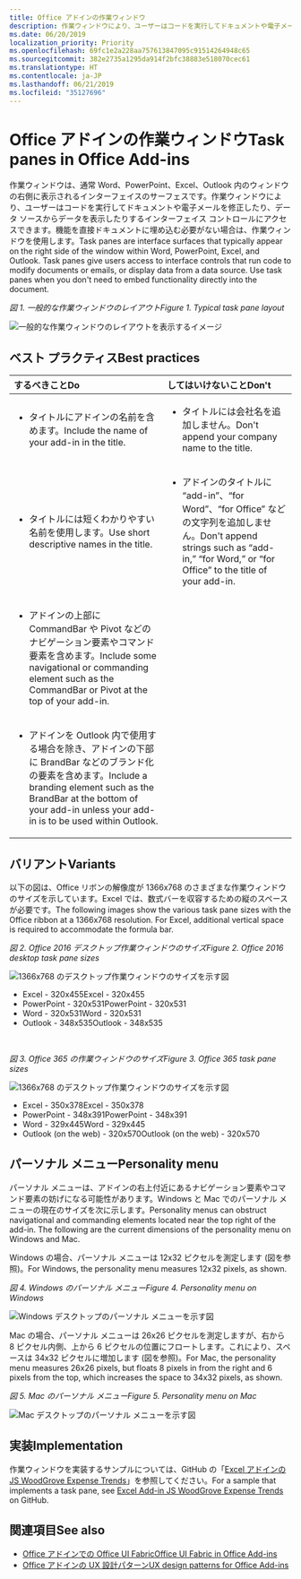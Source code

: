 ```yaml
---
title: Office アドインの作業ウィンドウ
description: 作業ウィンドウにより、ユーザーはコードを実行してドキュメントや電子メールを修正したり、データ ソースからデータを表示したりするインターフェイス コントロールにアクセスできます。
ms.date: 06/20/2019
localization_priority: Priority
ms.openlocfilehash: 69fc1e2a228aa757613847095c91514264948c65
ms.sourcegitcommit: 382e2735a1295da914f2bfc38883e518070cec61
ms.translationtype: HT
ms.contentlocale: ja-JP
ms.lasthandoff: 06/21/2019
ms.locfileid: "35127696"
---
```

# <a name="task-panes-in-office-add-ins"></a><span data-ttu-id="17ade-103">Office アドインの作業ウィンドウ</span><span class="sxs-lookup"><span data-stu-id="17ade-103">Task panes in Office Add-ins</span></span>
 
<span data-ttu-id="17ade-p101">作業ウィンドウは、通常 Word、PowerPoint、Excel、Outlook 内のウィンドウの右側に表示されるインターフェイスのサーフェスです。作業ウィンドウにより、ユーザーはコードを実行してドキュメントや電子メールを修正したり、データ ソースからデータを表示したりするインターフェイス コントロールにアクセスできます。機能を直接ドキュメントに埋め込む必要がない場合は、作業ウィンドウを使用します。</span><span class="sxs-lookup"><span data-stu-id="17ade-p101">Task panes are interface surfaces that typically appear on the right side of the window within Word, PowerPoint, Excel, and Outlook. Task panes give users access to interface controls that run code to modify documents or emails, or display data from a data source. Use task panes when you don't need to embed functionality directly into the document.</span></span>

<span data-ttu-id="17ade-107">*図 1. 一般的な作業ウィンドウのレイアウト*</span><span class="sxs-lookup"><span data-stu-id="17ade-107">*Figure 1. Typical task pane layout*</span></span>

![一般的な作業ウィンドウのレイアウトを表示するイメージ](../images/overview-with-app-task-pane.png)

## <a name="best-practices"></a><span data-ttu-id="17ade-109">ベスト プラクティス</span><span class="sxs-lookup"><span data-stu-id="17ade-109">Best practices</span></span>

|<span data-ttu-id="17ade-110">**するべきこと**</span><span class="sxs-lookup"><span data-stu-id="17ade-110">**Do**</span></span>|<span data-ttu-id="17ade-111">**してはいけないこと**</span><span class="sxs-lookup"><span data-stu-id="17ade-111">**Don't**</span></span>|
|:-----|:--------|
|<ul><li><span data-ttu-id="17ade-112">タイトルにアドインの名前を含めます。</span><span class="sxs-lookup"><span data-stu-id="17ade-112">Include the name of your add-in in the title.</span></span></li></ul>|<ul><li><span data-ttu-id="17ade-113">タイトルには会社名を追加しません。</span><span class="sxs-lookup"><span data-stu-id="17ade-113">Don't append your company name to the title.</span></span></li></ul>|
|<ul><li><span data-ttu-id="17ade-114">タイトルには短くわかりやすい名前を使用します。</span><span class="sxs-lookup"><span data-stu-id="17ade-114">Use short descriptive names in the title.</span></span></li></ul>|<ul><li><span data-ttu-id="17ade-115">アドインのタイトルに “add-in”、“for Word”、“for Office” などの文字列を追加しません。</span><span class="sxs-lookup"><span data-stu-id="17ade-115">Don't append strings such as “add-in,” “for Word,” or “for Office” to the title of your add-in.</span></span></li></ul>|
|<ul><li><span data-ttu-id="17ade-116">アドインの上部に CommandBar や Pivot などのナビゲーション要素やコマンド要素を含めます。</span><span class="sxs-lookup"><span data-stu-id="17ade-116">Include some navigational or commanding element such as the CommandBar or Pivot at the top of your add-in.</span></span></li></ul>||
|<ul><li><span data-ttu-id="17ade-117">アドインを Outlook 内で使用する場合を除き、アドインの下部に BrandBar などのブランド化の要素を含めます。</span><span class="sxs-lookup"><span data-stu-id="17ade-117">Include a branding element such as the BrandBar at the bottom of your add-in unless your add-in is to be used within Outlook.</span></span></li></ul>||


## <a name="variants"></a><span data-ttu-id="17ade-118">バリアント</span><span class="sxs-lookup"><span data-stu-id="17ade-118">Variants</span></span>

<span data-ttu-id="17ade-p102">以下の図は、Office リボンの解像度が 1366x768 のさまざまな作業ウィンドウのサイズを示しています。Excel では、数式バーを収容するための縦のスペースが必要です。</span><span class="sxs-lookup"><span data-stu-id="17ade-p102">The following images show the various task pane sizes with the Office ribbon at a 1366x768 resolution. For Excel, additional vertical space is required to accommodate the formula bar.</span></span>  

<span data-ttu-id="17ade-121">*図 2. Office 2016 デスクトップ作業ウィンドウのサイズ*</span><span class="sxs-lookup"><span data-stu-id="17ade-121">*Figure 2. Office 2016 desktop task pane sizes*</span></span>

![1366x768 のデスクトップ作業ウィンドウのサイズを示す図](../images/add-in-taskpane-sizes-desktop.png)

- <span data-ttu-id="17ade-123">Excel - 320x455</span><span class="sxs-lookup"><span data-stu-id="17ade-123">Excel - 320x455</span></span>
- <span data-ttu-id="17ade-124">PowerPoint - 320x531</span><span class="sxs-lookup"><span data-stu-id="17ade-124">PowerPoint - 320x531</span></span>
- <span data-ttu-id="17ade-125">Word - 320x531</span><span class="sxs-lookup"><span data-stu-id="17ade-125">Word - 320x531</span></span>
- <span data-ttu-id="17ade-126">Outlook - 348x535</span><span class="sxs-lookup"><span data-stu-id="17ade-126">Outlook - 348x535</span></span>

<br/>

<span data-ttu-id="17ade-127">*図 3. Office 365 の作業ウィンドウのサイズ*</span><span class="sxs-lookup"><span data-stu-id="17ade-127">*Figure 3. Office 365 task pane sizes*</span></span>

![1366x768 のデスクトップ作業ウィンドウのサイズを示す図](../images/add-in-taskpane-sizes-online.png)

- <span data-ttu-id="17ade-129">Excel - 350x378</span><span class="sxs-lookup"><span data-stu-id="17ade-129">Excel - 350x378</span></span>
- <span data-ttu-id="17ade-130">PowerPoint - 348x391</span><span class="sxs-lookup"><span data-stu-id="17ade-130">PowerPoint - 348x391</span></span>
- <span data-ttu-id="17ade-131">Word - 329x445</span><span class="sxs-lookup"><span data-stu-id="17ade-131">Word - 329x445</span></span>
- <span data-ttu-id="17ade-132">Outlook (on the web) - 320x570</span><span class="sxs-lookup"><span data-stu-id="17ade-132">Outlook (on the web) - 320x570</span></span>

## <a name="personality-menu"></a><span data-ttu-id="17ade-133">パーソナル メニュー</span><span class="sxs-lookup"><span data-stu-id="17ade-133">Personality menu</span></span>

<span data-ttu-id="17ade-p103">パーソナル メニューは、アドインの右上付近にあるナビゲーション要素やコマンド要素の妨げになる可能性があります。Windows と Mac でのパーソナル メニューの現在のサイズを次に示します。</span><span class="sxs-lookup"><span data-stu-id="17ade-p103">Personality menus can obstruct navigational and commanding elements located near the top right of the add-in. The following are the current dimensions of the personality menu on Windows and Mac.</span></span>

<span data-ttu-id="17ade-136">Windows の場合、パーソナル メニューは 12x32 ピクセルを測定します (図を参照)。</span><span class="sxs-lookup"><span data-stu-id="17ade-136">For Windows, the personality menu measures 12x32 pixels, as shown.</span></span>

<span data-ttu-id="17ade-137">*図 4. Windows のパーソナル メニュー*</span><span class="sxs-lookup"><span data-stu-id="17ade-137">*Figure 4. Personality menu on Windows*</span></span>

![Windows デスクトップのパーソナル メニューを示す図](../images/personality-menu-win.png)

<span data-ttu-id="17ade-139">Mac の場合、パーソナル メニューは 26x26 ピクセルを測定しますが、右から 8 ピクセル内側、上から 6 ピクセルの位置にフロートします。これにより、スペースは 34x32 ピクセルに増加します (図を参照)。</span><span class="sxs-lookup"><span data-stu-id="17ade-139">For Mac, the personality menu measures 26x26 pixels, but floats 8 pixels in from the right and 6 pixels from the top, which increases the space to 34x32 pixels, as shown.</span></span>

<span data-ttu-id="17ade-140">*図 5. Mac のパーソナル メニュー*</span><span class="sxs-lookup"><span data-stu-id="17ade-140">*Figure 5. Personality menu on Mac*</span></span>

![Mac デスクトップのパーソナル メニューを示す図](../images/personality-menu-mac.png)

## <a name="implementation"></a><span data-ttu-id="17ade-142">実装</span><span class="sxs-lookup"><span data-stu-id="17ade-142">Implementation</span></span>

<span data-ttu-id="17ade-143">作業ウィンドウを実装するサンプルについては、GitHub の「[Excel アドインの JS WoodGrove Expense Trends](https://github.com/OfficeDev/Excel-Add-in-WoodGrove-Expense-Trends)」を参照してください。</span><span class="sxs-lookup"><span data-stu-id="17ade-143">For a sample that implements a task pane, see [Excel Add-in JS WoodGrove Expense Trends](https://github.com/OfficeDev/Excel-Add-in-WoodGrove-Expense-Trends) on GitHub.</span></span> 


## <a name="see-also"></a><span data-ttu-id="17ade-144">関連項目</span><span class="sxs-lookup"><span data-stu-id="17ade-144">See also</span></span>

- [<span data-ttu-id="17ade-145">Office アドインでの Office UI Fabric</span><span class="sxs-lookup"><span data-stu-id="17ade-145">Office UI Fabric in Office Add-ins</span></span>](office-ui-fabric.md) 
- [<span data-ttu-id="17ade-146">Office アドインの UX 設計パターン</span><span class="sxs-lookup"><span data-stu-id="17ade-146">UX design patterns for Office Add-ins</span></span>](../design/ux-design-pattern-templates.md)

